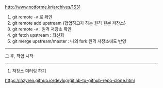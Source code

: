 http://www.notforme.kr/archives/1631



1. git remote -v 로 확인
2. git remote add upstream {협업하고자 하는 원격 원본 저장소}
3. git remote -v : 원격 저장소 확인
4. git fetch upstream : 최신화
5. git merge upstream/master : 나의 fork 원격 저장소에도 반영

---

그 후, 작업 시작

---
1. 저장소 미러링 하기

https://lazyren.github.io/devlog/gitlab-to-github-repo-clone.html



